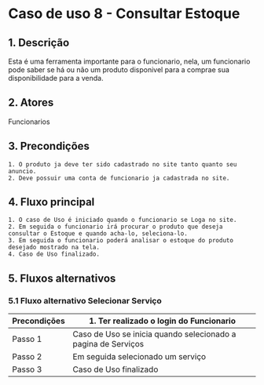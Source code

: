 # Caso de uso 8 - Consultar Estoque

## 1. Descrição

Esta é uma ferramenta importante para o funcionario, nela, um funcionario pode saber se há ou não um produto disponivel para a comprae sua disponibilidade para a venda.

## 2. Atores

Funcionarios

## 3. Precondições


	1. O produto ja deve ter sido cadastrado no site tanto quanto seu anuncio.
	2. Deve possuir uma conta de funcionario ja cadastrada no site.
 
## 4. Fluxo principal
	
    1. O caso de Uso é iniciado quando o funcionario se Loga no site.
	2. Em seguida o funcionario irá procurar o produto que deseja consultar o Estoque e quando acha-lo, seleciona-lo.
	3. Em seguida o funcionario poderá analisar o estoque do produto desejado mostrado na tela.
	4. Caso de Uso finalizado.

## 5. Fluxos alternativos

### 5.1 Fluxo alternativo Selecionar Serviço

| **Precondições**  | 1. Ter realizado o login do Funcionario |
| --- | --- |
|   Passo 1                | Caso de Uso se inicia quando selecionado a pagina de Serviços |
|    Passo 2     | Em seguida selecionado um serviço  |
|Passo 3|Caso de Uso finalizado|
